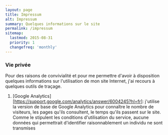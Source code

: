 ```yaml
---
layout: page
title: Impressum
alt: Impressum
summary: Quelques informations sur le site
permalink: /impressum
sitemap:
  lastmod: 2015-08-31
  priority: 1
  changefreq: 'monthly'
---
```


### Vie privée

Pour des raisons de convivialité et pour me permettre d'avoir à disposition quelques informations sur l'utilisation de mon site Internet, j'ai recours à quelques outils de traçage.

1. [Google Analytics][https://support.google.com/analytics/answer/6004245?hl=fr]: j'utilise la version de base de Google Analytics pour connaître le nombre de visiteurs, les pages qu'ils 
consultent, le temps qu'ils passent sur le site. Comme le stipulent les conditions d'utilisation du service, aucune données qui permettrait d'identifier raisonnablement un individu ne sont 
transmises 